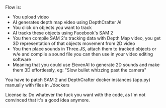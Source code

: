 Flow is:
- You upload video
- AI generates depth map video using DepthCrafter AI
- You click on objects you want to track
- AI tracks these objects using Facebook's SAM 2
- You then compile SAM 2's tracking data with Depth Map  video, you get 3D representation of that objects movement from 2D video
- You then place sounds in Three.JS, attach them to tracked objects or w/e and compile a sound file you can then use in your video editing software
- Meaning that you could use ElevenAI to generate 2D sounds and make them 3D effortlessly, eg: "Slow bullet whizzing past the camera"

You have to patch SAM 2 and DepthCrafter docker instances (app.py) manually with files in ./dockers

License is: Do whatever the fuck you want with the code, as I'm not convinced that it's a good idea anymore.